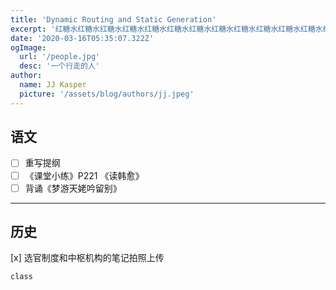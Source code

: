 ```yaml
---
title: 'Dynamic Routing and Static Generation'
excerpt: '红糖水红糖水红糖水红糖水红糖水红糖水红糖水红糖水红糖水红糖水红糖水红糖水红糖水红糖水红糖水红糖水红糖水红糖水红糖水红糖水红糖水红糖水红糖水红糖水红糖水红糖水红糖水红糖水红糖水红糖水红糖水红糖水红糖水红糖水红糖水红糖水红糖水红糖水红糖水红糖水红糖水红糖水红糖水红糖水红糖水红糖水红糖水红糖水红糖水红糖水红糖水红糖水红糖水红糖水红糖水红糖水红糖水红糖水红糖水红糖水红糖水红糖水红糖水红糖水红糖水红糖水红糖水红糖水红糖水红糖水红糖水红糖水红糖水红糖水红糖水红糖水红糖水红糖水红糖水红糖水红糖水红糖水红糖水红糖水红糖水红糖水红糖水红糖水红糖水红糖水红糖水红糖水红糖水红糖水红糖水红糖水红糖水红糖水红糖水红糖水红糖水红糖水红糖水红糖水红糖水红糖水红糖水红糖水红糖水红糖水红糖水红糖水红糖水红糖水红糖水红糖水红糖水红糖水红糖水红糖水红糖水红糖水红糖水红糖水红糖水红糖水红糖水红糖水红糖水红糖水红糖水红糖水红糖水红糖水红糖水红糖水红糖水红糖水红糖水红糖水红糖水红糖水红糖水红糖水红糖水红糖水红糖水红糖水红糖水红糖水红糖水红糖水红糖水红糖水红糖水红糖水红糖水红糖水红糖水红糖水红糖水红糖水红糖水红糖水红糖水红糖水红糖水红糖水红糖水红糖水红糖水红糖水红糖水红糖水红糖水红糖水红糖水红糖水红糖水红糖水红糖水红糖水红糖水红糖水红糖水红糖水红糖水红糖水红糖水红糖水红糖水红糖水红糖水红糖水红糖水红糖水红糖水红糖水红糖水红糖水红糖水红糖水红糖水红糖水红糖水红糖水红糖水红糖水红糖水红糖水红糖水红糖水红糖水红糖水红糖水红糖水红糖水'
date: '2020-03-16T05:35:07.322Z'
ogImage:
  url: '/people.jpg'
  desc: '一个行走的人'
author:
  name: JJ Kasper
  picture: '/assets/blog/authors/jj.jpeg'
---
```



## 语文
- [ ] 重写提纲
- [ ] 《课堂小练》P221 《读韩愈》
- [ ] 背诵《梦游天姥吟留别》
---
## 历史
[x] 选官制度和中枢机构的笔记拍照上传


```
class 
```